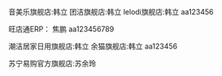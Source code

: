 音美乐旗舰店:韩立
团洁旗舰店:韩立
lelodi旗舰店:韩立
aa123456

旺店通ERP：
焦鹏
aa123456789

潮洁居家日用旗舰店:韩立
余猫旗舰店:韩立
aa123456

苏宁易购官方旗舰店:苏余玲
